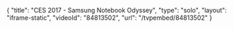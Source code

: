 {
    "title": "CES 2017 - Samsung Notebook Odyssey",
    "type": "solo",
    "layout": "iframe-static",
    "videoId": "84813502",
    "url": "\/tvpembed\/84813502"
}